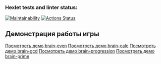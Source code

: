 ### Hexlet tests and linter status:
[![Maintainability](https://api.codeclimate.com/v1/badges/529454bb5f88ad184ea6/maintainability)](https://codeclimate.com/github/Natabula/frontend-project-44/maintainability)
[![Actions Status](https://github.com/Natabula/frontend-project-44/actions/workflows/hexlet-check.yml/badge.svg)](https://github.com/Natabula/frontend-project-44/actions)
## Демонстрация работы игры

[Посмотреть демо brain-even](https://asciinema.org/a/SUZM0ttVQePpJJmLjgE1vghs5)
[Посмотреть демо brain-calc](https://asciinema.org/a/RCvMAVnUtZguBd3vMYq9ls6fI)
[Посмотреть демо brain-gcd](https://asciinema.org/a/h2POsp9kfvAgNsM4SUzNqBA6z)
[Посмотреть демо brain-progression](https://asciinema.org/a/NXAOXj1gT2mhsTe7n2BsVz8eJ)
[Посмотреть демо brain-prime](https://asciinema.org/a/7anEQseXusTusuMiZNurFVIh7)